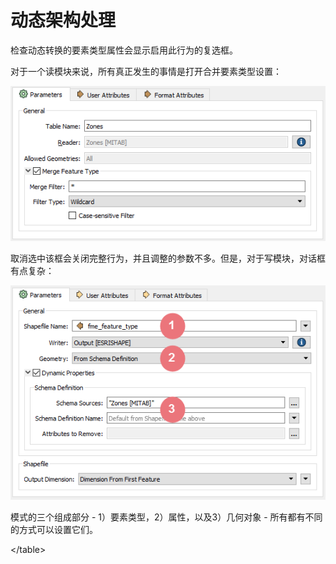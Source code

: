 # 动态架构处理

检查动态转换的要素类型属性会显示启用此行为的复选框。

对于一个读模块来说，所有真正发生的事情是打开合并要素类型设置：

![](../../.gitbook/assets/img3.041.dynamicreaderftdialog.png)

取消选中该框会关闭完整行为，并且调整的参数不多。但是，对于写模块，对话框有点复杂：

![](../../.gitbook/assets/img3.042.dynamicwriterftdialog.png)

模式的三个组成部分 - 1）要素类型，2）属性，以及3）几何对象 - 所有都有不同的方式可以设置它们。

&lt;/table&gt;

